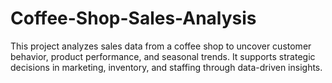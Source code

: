 # Coffee-Shop-Sales-Analysis
This project analyzes sales data from a coffee shop to uncover customer behavior, product performance, and seasonal trends. It supports strategic decisions in marketing, inventory, and staffing through data-driven insights.
